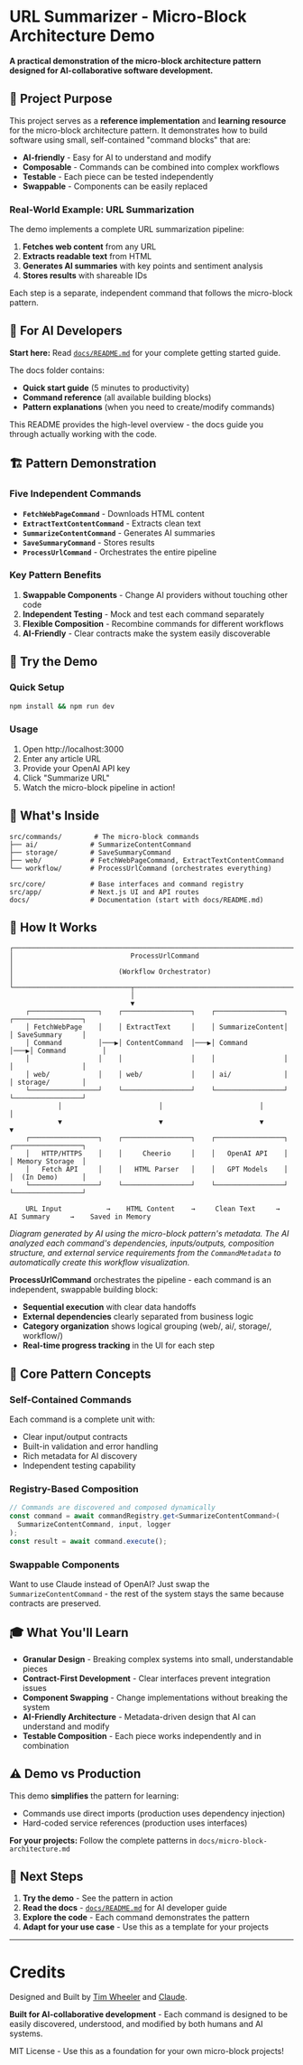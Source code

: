 # URL Summarizer - Micro-Block Architecture Demo

**A practical demonstration of the micro-block architecture pattern designed for AI-collaborative software development.**

## 🎯 Project Purpose

This project serves as a **reference implementation** and **learning resource** for the micro-block architecture pattern. It demonstrates how to build software using small, self-contained "command blocks" that are:

- **AI-friendly** - Easy for AI to understand and modify
- **Composable** - Commands can be combined into complex workflows  
- **Testable** - Each piece can be tested independently
- **Swappable** - Components can be easily replaced

### Real-World Example: URL Summarization

The demo implements a complete URL summarization pipeline:

1. **Fetches web content** from any URL
2. **Extracts readable text** from HTML 
3. **Generates AI summaries** with key points and sentiment analysis
4. **Stores results** with shareable IDs

Each step is a separate, independent command that follows the micro-block pattern.

## 🤖 For AI Developers

**Start here:** Read [`docs/README.md`](./docs/README.md) for your complete getting started guide.

The docs folder contains:
- **Quick start guide** (5 minutes to productivity)
- **Command reference** (all available building blocks)
- **Pattern explanations** (when you need to create/modify commands)

This README provides the high-level overview - the docs guide you through actually working with the code.

## 🏗️ Pattern Demonstration

### Five Independent Commands
- **`FetchWebPageCommand`** - Downloads HTML content
- **`ExtractTextContentCommand`** - Extracts clean text 
- **`SummarizeContentCommand`** - Generates AI summaries
- **`SaveSummaryCommand`** - Stores results
- **`ProcessUrlCommand`** - Orchestrates the entire pipeline

### Key Pattern Benefits
1. **Swappable Components** - Change AI providers without touching other code
2. **Independent Testing** - Mock and test each command separately
3. **Flexible Composition** - Recombine commands for different workflows
4. **AI-Friendly** - Clear contracts make the system easily discoverable

## 🚀 Try the Demo

### Quick Setup
```bash
npm install && npm run dev
```

### Usage
1. Open http://localhost:3000
2. Enter any article URL
3. Provide your OpenAI API key
4. Click "Summarize URL"
5. Watch the micro-block pipeline in action!

## 📁 What's Inside

```
src/commands/        # The micro-block commands
├── ai/             # SummarizeContentCommand
├── storage/        # SaveSummaryCommand  
├── web/            # FetchWebPageCommand, ExtractTextContentCommand
└── workflow/       # ProcessUrlCommand (orchestrates everything)

src/core/           # Base interfaces and command registry
src/app/            # Next.js UI and API routes
docs/               # Documentation (start with docs/README.md)
```

## 🔄 How It Works

```
┌─────────────────────────────────────────────────────────────────────────────────┐
│                             ProcessUrlCommand                                    │
│                          (Workflow Orchestrator)                                │
└─────────────────────────────┬───────────────────────────────────────────────────┘
                              │
                              ▼
    ┌─────────────────┐    ┌─────────────────┐    ┌─────────────────┐    ┌─────────────────┐
    │ FetchWebPage    │    │ ExtractText     │    │ SummarizeContent│    │ SaveSummary     │
    │ Command         │───▶│ ContentCommand  │───▶│ Command         │───▶│ Command         │
    │                 │    │                 │    │                 │    │                 │
    │ web/            │    │ web/            │    │ ai/             │    │ storage/        │
    └─────────────────┘    └─────────────────┘    └─────────────────┘    └─────────────────┘
            │                        │                        │                        │
            ▼                        ▼                        ▼                        ▼
    ┌─────────────────┐    ┌─────────────────┐    ┌─────────────────┐    ┌─────────────────┐
    │   HTTP/HTTPS    │    │     Cheerio     │    │   OpenAI API    │    │ Memory Storage  │
    │   Fetch API     │    │   HTML Parser   │    │   GPT Models    │    │  (In Demo)      │
    └─────────────────┘    └─────────────────┘    └─────────────────┘    └─────────────────┘
    
    URL Input           →    HTML Content    →     Clean Text     →      AI Summary     →    Saved in Memory
```

*Diagram generated by AI using the micro-block pattern's metadata. The AI analyzed each command's dependencies, inputs/outputs, composition structure, and external service requirements from the `CommandMetadata` to automatically create this workflow visualization.*

**ProcessUrlCommand** orchestrates the pipeline - each command is an independent, swappable building block:
- **Sequential execution** with clear data handoffs
- **External dependencies** clearly separated from business logic  
- **Category organization** shows logical grouping (web/, ai/, storage/, workflow/)
- **Real-time progress tracking** in the UI for each step

## 🎯 Core Pattern Concepts

### Self-Contained Commands
Each command is a complete unit with:
- Clear input/output contracts
- Built-in validation and error handling  
- Rich metadata for AI discovery
- Independent testing capability

### Registry-Based Composition
```typescript
// Commands are discovered and composed dynamically
const command = await commandRegistry.get<SummarizeContentCommand>(
  SummarizeContentCommand, input, logger
);
const result = await command.execute();
```

### Swappable Components
Want to use Claude instead of OpenAI? Just swap the `SummarizeContentCommand` - the rest of the system stays the same because contracts are preserved.

## 🎓 What You'll Learn

- **Granular Design** - Breaking complex systems into small, understandable pieces
- **Contract-First Development** - Clear interfaces prevent integration issues  
- **Component Swapping** - Change implementations without breaking the system
- **AI-Friendly Architecture** - Metadata-driven design that AI can understand and modify
- **Testable Composition** - Each piece works independently and in combination

## ⚠️ Demo vs Production

This demo **simplifies** the pattern for learning:
- Commands use direct imports (production uses dependency injection)
- Hard-coded service references (production uses interfaces)

**For your projects:** Follow the complete patterns in `docs/micro-block-architecture.md`

## 🚀 Next Steps

1. **Try the demo** - See the pattern in action
2. **Read the docs** - [`docs/README.md`](./docs/README.md) for AI developer guide
3. **Explore the code** - Each command demonstrates the pattern
4. **Adapt for your use case** - Use this as a template for your projects

---

# Credits

Designed and Built by [Tim Wheeler](https://utaba.ai) and [Claude](https://docs.anthropic.com/en/docs/claude-code).


**Built for AI-collaborative development** - Each command is designed to be easily discovered, understood, and modified by both humans and AI systems.

MIT License - Use this as a foundation for your own micro-block projects!
